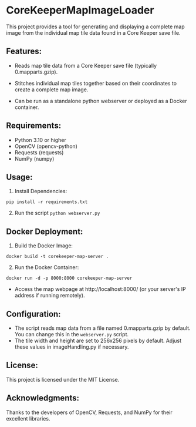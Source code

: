 # CoreKeeperMapImageLoader
This project provides a tool for generating and displaying a complete map image from the individual map tile data found in a Core Keeper save file.

## Features:

* Reads map tile data from a Core Keeper save file (typically 0.mapparts.gzip).
* Stitches individual map tiles together based on their coordinates to create a complete map image.

* Can be run as a standalone python webserver or deployed as a Docker container.

## Requirements:

* Python 3.10 or higher
* OpenCV (opencv-python)
* Requests (requests)
* NumPy (numpy)

## Usage:

1. Install Dependencies:

```pip install -r requirements.txt```

2. Run the script
```python webserver.py```


## Docker Deployment:

1. Build the Docker Image:

```docker build -t corekeeper-map-server .```

2. Run the Docker Container:

```docker run -d -p 8000:8000 corekeeper-map-server```
* Access the map webpage at http://localhost:8000/ (or your server's IP address if running remotely).

## Configuration:

* The script reads map data from a file named 0.mapparts.gzip by default. You can change this in the `webserver.py` script.
* The tile width and height are set to 256x256 pixels by default. Adjust these values in imageHandling.py if necessary.

## License:

This project is licensed under the MIT License.

## Acknowledgments:

Thanks to the developers of OpenCV, Requests, and NumPy for their excellent libraries.
